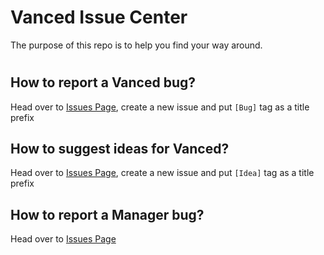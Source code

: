 # Vanced Issue Center
The purpose of this repo is to help you find your way around.
#

## How to report a Vanced bug?
Head over to [Issues Page](https://github.com/YTVanced/Vanced/issues), create a new issue and put `[Bug]` tag as a title prefix

## How to suggest ideas for Vanced?
Head over to [Issues Page](https://github.com/YTVanced/Vanced/issues), create a new issue and put `[Idea]` tag as a title prefix

## How to report a Manager bug?
Head over to [Issues Page](https://github.com/YTVanced/VancedManager/issues)

